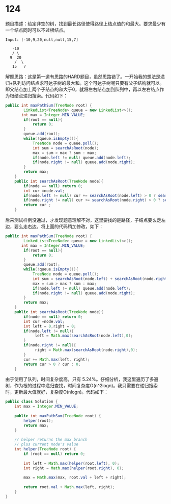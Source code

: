 # 124

题目描述：给定非空的树，找到最长路径使得路径上结点值的和最大。要求最少有一个结点同时可以不过根结点。

```
Input: [-10,9,20,null,null,15,7]

   -10
   / \
  9  20
    /  \
   15   7
```

解题思路：这是第一道有思路的HARD题目，虽然思路错了。一开始我的想法是递归+队列访问结点求可达子树的最大和。这个可达子树呢只要有父子结构就可以。即父结点加上两个子结点的和大于0，就将左右结点加到队列中，再以左右结点作为根结点递归搜索。代码如下：

```java
public int maxPathSum(TreeNode root) {
        LinkedList<TreeNode> queue = new LinkedList<>();
       int max = Integer.MIN_VALUE;
        if(root == null){
            return 0;
        }
        queue.add(root);
        while(!queue.isEmpty()){
            TreeNode node = queue.poll();
            int sum = searchAsRoot(node);
            max = sum > max ? sum : max;
            if(node.left != null) queue.add(node.left);
            if(node.right != null) queue.add(node.right);
        }
        return max; 
    }
    public int searchAsRoot(TreeNode node){
        if(node == null) return 0;
        int cur =node.val;
        if(node.left != null) cur += searchAsRoot(node.left) > 0 ? searchAsRoot(node.left) : 0;
        if(node.right != null) cur += searchAsRoot(node.right) > 0 ? searchAsRoot(node.right) : 0;
        return cur ;
    }
```

后来测试样例没通过，才发现题意理解不对，这里要找的是路径，子结点要么走左边，要么走右边。将上面的代码稍加修改，如下：

```java
public int maxPathSum(TreeNode root) {
        LinkedList<TreeNode> queue = new LinkedList<>();
       int max = Integer.MIN_VALUE;
        if(root == null){
            return 0;
        }
        queue.add(root);
        while(!queue.isEmpty()){
            TreeNode node = queue.poll();
            int sum = searchAsRoot(node.left) + searchAsRoot(node.right) +node.val;
            max = sum > max ? sum : max;
            if(node.left != null) queue.add(node.left);
            if(node.right != null) queue.add(node.right);
        }
        return max; 
    }
    public int searchAsRoot(TreeNode node){
        if(node == null) return 0;
        int cur =node.val;
        int left = 0,right = 0;
        if(node.left != null){
             left = Math.max(searchAsRoot(node.left),0);
        }
        if(node.right != null){
             right = Math.max(searchAsRoot(node.right),0);
        }
        cur += Math.max(left, right);
        return cur > 0 ? cur : 0;
    }
```

由于使用了队列，时间复杂度高，只有 5.24%。仔细分析，我这里遍历了多遍树，作为根的过程中递归查找，时间复杂度O(n^2logn)。我只需要在递归搜索时，更新最大值就好，复杂度O(nlogn)。代码如下：

```java
public class Solution {
    int max = Integer.MIN_VALUE;
    
    public int maxPathSum(TreeNode root) {
        helper(root);
        return max;
    }
    
    // helper returns the max branch 
    // plus current node's value
    int helper(TreeNode root) {
        if (root == null) return 0;
        
        int left = Math.max(helper(root.left), 0);
        int right = Math.max(helper(root.right), 0);
        
        max = Math.max(max, root.val + left + right);
        
        return root.val + Math.max(left, right);
    }
}
```

[第三段代码]: https://leetcode.com/problems/binary-tree-maximum-path-sum/discuss/39875/Elegant-Java-solution	"第三段代码"

